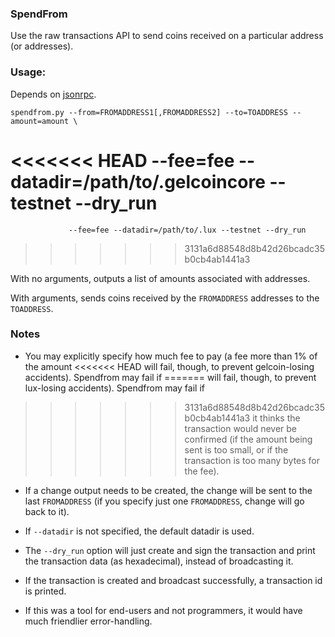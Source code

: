 ### SpendFrom ###

Use the raw transactions API to send coins received on a particular
address (or addresses).

### Usage: ###
Depends on [jsonrpc](http://json-rpc.org/).

	spendfrom.py --from=FROMADDRESS1[,FROMADDRESS2] --to=TOADDRESS --amount=amount \
<<<<<<< HEAD
	             --fee=fee --datadir=/path/to/.gelcoincore --testnet --dry_run
=======
	             --fee=fee --datadir=/path/to/.lux --testnet --dry_run
>>>>>>> 3131a6d88548d8b42d26bcadc35b0cb4ab1441a3

With no arguments, outputs a list of amounts associated with addresses.

With arguments, sends coins received by the `FROMADDRESS` addresses to the `TOADDRESS`.

### Notes ###

- You may explicitly specify how much fee to pay (a fee more than 1% of the amount
<<<<<<< HEAD
will fail,  though, to prevent gelcoin-losing accidents). Spendfrom may fail if
=======
will fail,  though, to prevent lux-losing accidents). Spendfrom may fail if
>>>>>>> 3131a6d88548d8b42d26bcadc35b0cb4ab1441a3
it thinks the transaction would never be confirmed (if the amount being sent is
too small, or if the transaction is too many bytes for the fee).

- If a change output needs to be created, the change will be sent to the last
`FROMADDRESS` (if you specify just one `FROMADDRESS`, change will go back to it).

- If `--datadir` is not specified, the default datadir is used.

- The `--dry_run` option will just create and sign the transaction and print
the transaction data (as hexadecimal), instead of broadcasting it.

- If the transaction is created and broadcast successfully, a transaction id
is printed.

- If this was a tool for end-users and not programmers, it would have much friendlier
error-handling.
